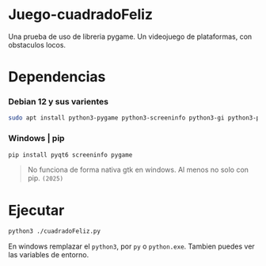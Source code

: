 # Juego-cuadradoFeliz
Una prueba de uso de libreria pygame. Un videojuego de plataformas, con obstaculos locos.

# Dependencias
### Debian 12 y sus varientes
```bash
sudo apt install python3-pygame python3-screeninfo python3-gi python3-pyqt6
```

### Windows | pip
```bash
pip install pyqt6 screeninfo pygame
```
> No funciona de forma nativa gtk en windows. Al menos no solo con pip. `(2025)`

# Ejecutar
```bash
python3 ./cuadradoFeliz.py
```
En windows remplazar el `python3`, por `py` o `python.exe`. Tambien puedes ver las variables de entorno.
